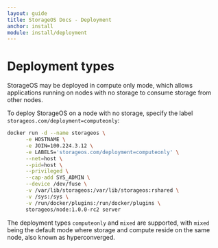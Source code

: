 ```yaml
---
layout: guide
title: StorageOS Docs - Deployment
anchor: install
module: install/deployment
---
```


# Deployment types

StorageOS may be deployed in compute only mode, which allows applications
running on nodes with no storage to consume storage from other nodes.

To deploy StorageOS on a node with no storage, specify the label
`storageos.com/deployment=computeonly`:

```bash
docker run -d --name storageos \
      -e HOSTNAME \
      -e JOIN=100.224.3.12 \
      -e LABELS='storageos.com/deployment=computeonly' \
      --net=host \
      --pid=host \
      --privileged \
      --cap-add SYS_ADMIN \
      --device /dev/fuse \
      -v /var/lib/storageos:/var/lib/storageos:rshared \
      -v /sys:/sys \
      -v /run/docker/plugins:/run/docker/plugins \
      storageos/node:1.0.0-rc2 server
```

The deployment types `computeonly` and `mixed` are supported, with `mixed` being
the default mode where storage and compute reside on the same node, also known
as hyperconverged.
